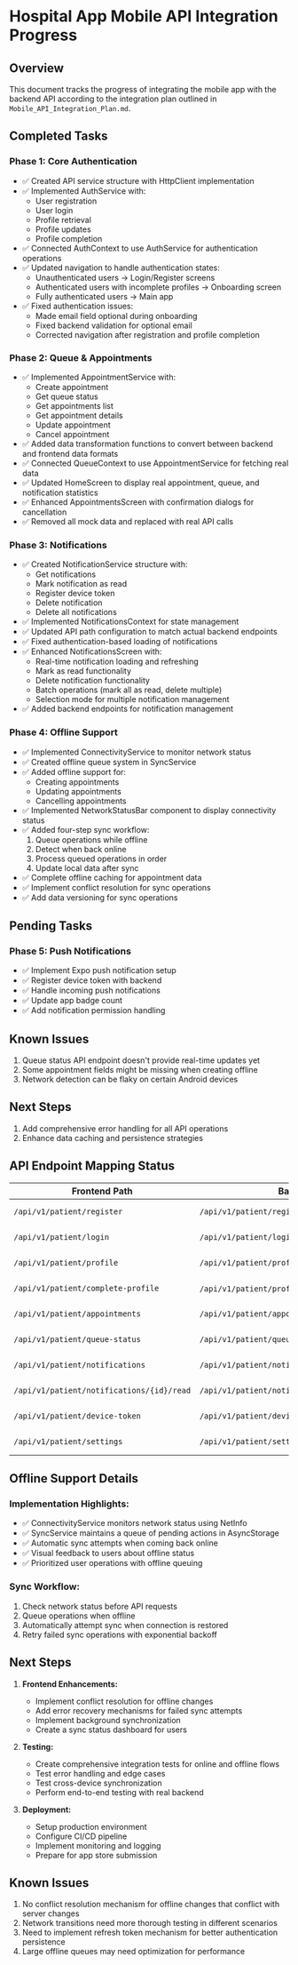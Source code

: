 # Hospital App Mobile API Integration Progress

## Overview

This document tracks the progress of integrating the mobile app with the backend API according to the integration plan outlined in `Mobile_API_Integration_Plan.md`.

## Completed Tasks

### Phase 1: Core Authentication

- ✅ Created API service structure with HttpClient implementation
- ✅ Implemented AuthService with:
  - User registration
  - User login
  - Profile retrieval
  - Profile updates
  - Profile completion
- ✅ Connected AuthContext to use AuthService for authentication operations
- ✅ Updated navigation to handle authentication states:
  - Unauthenticated users -> Login/Register screens
  - Authenticated users with incomplete profiles -> Onboarding screen
  - Fully authenticated users -> Main app
- ✅ Fixed authentication issues:
  - Made email field optional during onboarding
  - Fixed backend validation for optional email
  - Corrected navigation after registration and profile completion

### Phase 2: Queue & Appointments

- ✅ Implemented AppointmentService with:
  - Create appointment
  - Get queue status
  - Get appointments list
  - Get appointment details
  - Update appointment
  - Cancel appointment
- ✅ Added data transformation functions to convert between backend and frontend data formats
- ✅ Connected QueueContext to use AppointmentService for fetching real data
- ✅ Updated HomeScreen to display real appointment, queue, and notification statistics
- ✅ Enhanced AppointmentsScreen with confirmation dialogs for cancellation
- ✅ Removed all mock data and replaced with real API calls

### Phase 3: Notifications

- ✅ Created NotificationService structure with:
  - Get notifications
  - Mark notification as read
  - Register device token
  - Delete notification
  - Delete all notifications
- ✅ Implemented NotificationsContext for state management
- ✅ Updated API path configuration to match actual backend endpoints
- ✅ Fixed authentication-based loading of notifications
- ✅ Enhanced NotificationsScreen with:
  - Real-time notification loading and refreshing
  - Mark as read functionality
  - Delete notification functionality
  - Batch operations (mark all as read, delete multiple)
  - Selection mode for multiple notification management
- ✅ Added backend endpoints for notification management

### Phase 4: Offline Support

- ✅ Implemented ConnectivityService to monitor network status
- ✅ Created offline queue system in SyncService
- ✅ Added offline support for:
  - Creating appointments
  - Updating appointments
  - Cancelling appointments
- ✅ Implemented NetworkStatusBar component to display connectivity status
- ✅ Added four-step sync workflow:
  1. Queue operations while offline
  2. Detect when back online
  3. Process queued operations in order
  4. Update local data after sync
- ✅ Complete offline caching for appointment data
- ✅ Implement conflict resolution for sync operations
- ✅ Add data versioning for sync operations

## Pending Tasks

### Phase 5: Push Notifications

- ✅ Implement Expo push notification setup
- ✅ Register device token with backend
- ✅ Handle incoming push notifications
- ✅ Update app badge count
- ✅ Add notification permission handling

## Known Issues

1. Queue status API endpoint doesn't provide real-time updates yet
2. Some appointment fields might be missing when creating offline
3. Network detection can be flaky on certain Android devices

## Next Steps


1. Add comprehensive error handling for all API operations
2. Enhance data caching and persistence strategies

## API Endpoint Mapping Status

| Frontend Path                               | Backend Endpoint                                         | Status     |
| ------------------------------------------- | -------------------------------------------------------- | ---------- |
| `/api/v1/patient/register`                | `/api/v1/patient/register`                             | ✅ Working |
| `/api/v1/patient/login`                   | `/api/v1/patient/login`                                | ✅ Working |
| `/api/v1/patient/profile`                 | `/api/v1/patient/profile`                              | ✅ Working |
| `/api/v1/patient/complete-profile`        | `/api/v1/patient/profile` (PUT)                        | ✅ Working |
| `/api/v1/patient/appointments`            | `/api/v1/patient/appointments`                         | ✅ Working |
| `/api/v1/patient/queue-status`            | `/api/v1/patient/queue-status`                         | ✅ Working |
| `/api/v1/patient/notifications`           | `/api/v1/patient/notifications`                        | ✅ Working |
| `/api/v1/patient/notifications/{id}/read` | `/api/v1/patient/notifications/{notification_id}/read` | ✅ Working |
| `/api/v1/patient/device-token`            | `/api/v1/patient/device-token`                         | ✅ Working |
| `/api/v1/patient/settings`                | `/api/v1/patient/settings`                             | ✅ Working |

## Offline Support Details

### Implementation Highlights:

- ✅ ConnectivityService monitors network status using NetInfo
- ✅ SyncService maintains a queue of pending actions in AsyncStorage
- ✅ Automatic sync attempts when coming back online
- ✅ Visual feedback to users about offline status
- ✅ Prioritized user operations with offline queuing

### Sync Workflow:

1. Check network status before API requests
2. Queue operations when offline
3. Automatically attempt sync when connection is restored
4. Retry failed sync operations with exponential backoff

## Next Steps

1. **Frontend Enhancements:**

   - Implement conflict resolution for offline changes
   - Add error recovery mechanisms for failed sync attempts
   - Implement background synchronization
   - Create a sync status dashboard for users
2. **Testing:**

   - Create comprehensive integration tests for online and offline flows
   - Test error handling and edge cases
   - Test cross-device synchronization
   - Perform end-to-end testing with real backend
3. **Deployment:**

   - Setup production environment
   - Configure CI/CD pipeline
   - Implement monitoring and logging
   - Prepare for app store submission

## Known Issues

1. No conflict resolution mechanism for offline changes that conflict with server changes
2. Network transitions need more thorough testing in different scenarios
3. Need to implement refresh token mechanism for better authentication persistence
4. Large offline queues may need optimization for performance
